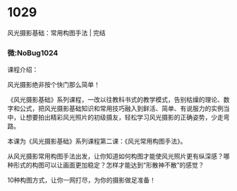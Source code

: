 # 1029
风光摄影基础：常用构图手法 | 完结
### 微:NoBug1024 


课程介绍：

风光摄影绝非按个快门那么简单！

《风光摄影基础》系列课程，一改以往教科书式的教学模式，告别枯燥的理论、数字和公式，把风光摄影基础知识和常用技巧融入到鲜活、简单、有说服力的实例当中，让想要拍出精彩风光照片的初级摄友，轻松学习风光摄影的正确姿势，少走弯路。

本课为《风光摄影基础》系列课程第二课：《风光常用构图手法》。

从风光摄影常用构图手法出发，让你知道如何构图才能使风光照片更有纵深感？哪种形式的构图可以让画面更加稳定？怎样才能达到“形散神不散”的感觉？

10种构图方式，让你一网打尽，为你的摄影做足准备！
